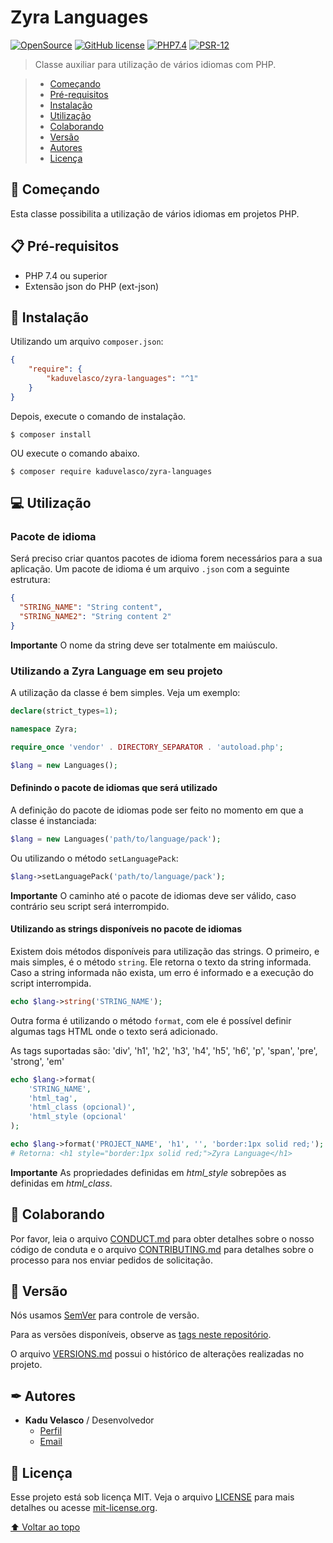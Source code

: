 # Zyra Languages

<!-- Project Shields -->
[![OpenSource](https://img.shields.io/badge/OPEN-SOURCE-green?style=for-the-badge)](https://opensource.org/)
[![GitHub license](https://img.shields.io/github/license/kaduvelasco/zyra-languages?style=for-the-badge)](https://github.com/kaduvelasco/zyra-languages/blob/main/LICENSE)
[![PHP7.4](https://img.shields.io/badge/PHP-7.4-blue?style=for-the-badge)](https://www.php.net/)
[![PSR-12](https://img.shields.io/badge/PSR-12-orange?style=for-the-badge)](https://www.php-fig.org/psr/psr-12/)

> Classe auxiliar para utilização de vários idiomas com PHP.

>- [Começando](#-começando)
>- [Pré-requisitos](#-pré-requisitos)
>- [Instalação](#-instalação)
>- [Utilização](#-utilização)
>- [Colaborando](#-colaborando)
>- [Versão](#-versão)
>- [Autores](#-autores)
>- [Licença](#-licença)

## 🚀 Começando
Esta classe possibilita a utilização de vários idiomas em projetos PHP.

## 📋 Pré-requisitos
- PHP 7.4 ou superior
- Extensão json do PHP (ext-json)

## 🔧 Instalação
Utilizando um arquivo `composer.json`:
```json
{
    "require": {
        "kaduvelasco/zyra-languages": "^1"
    }
}
```
Depois, execute o comando de instalação.
```
$ composer install
```
OU execute o comando abaixo.
```
$ composer require kaduvelasco/zyra-languages
```

## 💻 Utilização

### Pacote de idioma
Será preciso criar quantos pacotes de idioma forem necessários para a sua aplicação. Um pacote de idioma é um arquivo `.json` com a seguinte estrutura:
```json
{
  "STRING_NAME": "String content",
  "STRING_NAME2": "String content 2"
}
```

**Importante** O nome da string deve ser totalmente em maiúsculo.

### Utilizando a Zyra Language em seu projeto

A utilização da classe é bem simples. Veja um exemplo:

```php
declare(strict_types=1);

namespace Zyra;

require_once 'vendor' . DIRECTORY_SEPARATOR . 'autoload.php';

$lang = new Languages();
```

#### Definindo o pacote de idiomas que será utilizado

A definição do pacote de idiomas pode ser feito no momento em que a classe é instanciada:

```php
$lang = new Languages('path/to/language/pack');
```

Ou utilizando o método `setLanguagePack`:
```php
$lang->setLanguagePack('path/to/language/pack');
```

**Importante** O caminho até o pacote de idiomas deve ser válido, caso contrário seu script será interrompido.

#### Utilizando as strings disponíveis no pacote de idiomas

Existem dois métodos disponíveis para utilização das strings. O primeiro, e mais simples, é o método `string`. Ele retorna o texto da string informada. Caso a string informada não exista, um erro é informado e a execução do script interrompida.

```php
echo $lang->string('STRING_NAME');
```

Outra forma é utilizando o método `format`, com ele é possível definir algumas tags HTML onde o texto será adicionado.

As tags suportadas são: 'div', 'h1', 'h2', 'h3', 'h4', 'h5', 'h6', 'p', 'span', 'pre', 'strong', 'em'

```php
echo $lang->format(
    'STRING_NAME',
    'html_tag',
    'html_class (opcional)',
    'html_style (opcional'
);

echo $lang->format('PROJECT_NAME', 'h1', '', 'border:1px solid red;');
# Retorna: <h1 style="border:1px solid red;">Zyra Language</h1>
```
**Importante** As propriedades definidas em _html_style_ sobrepões as definidas em _html_class_.

#### 

## 🤝 Colaborando

Por favor, leia o arquivo [CONDUCT.md][link-conduct] para obter detalhes sobre o nosso código de conduta e o arquivo [CONTRIBUTING.md][link-contributing] para detalhes sobre o processo para nos enviar pedidos de solicitação.

## 📌 Versão

Nós usamos [SemVer][link-semver] para controle de versão.

Para as versões disponíveis, observe as [tags neste repositório][link-tags].

O arquivo [VERSIONS.md][link-versions] possui o histórico de alterações realizadas no projeto.

## ✒ Autores
- **Kadu Velasco** / Desenvolvedor
  - [Perfil][link-profile]
  - [Email][link-email]

## 📄 Licença 

Esse projeto está sob licença MIT. Veja o arquivo [LICENSE][link-license] para mais detalhes ou acesse [mit-license.org](https://mit-license.org/).

[⬆ Voltar ao topo](#zyra-languages)

<!-- links -->
[link-conduct]:https://github.com/kaduvelasco/zyra-languages/blob/main/CONDUCT.md
[link-contributing]:https://github.com/kaduvelasco/zyra-languages/blob/main/CONTRIBUTING.md
[link-license]:https://github.com/kaduvelasco/zyra-languages/blob/main/LICENSE
[link-versions]:https://github.com/kaduvelasco/zyra-languages/blob/main/VERSIONS.md
[link-tags]:https://github.com/kaduvelasco/zara-phptools/tags
[link-semver]:http://semver.org/
[link-profile]:https://github.com/kaduvelasco
[link-email]:mailto:kadu.velasco@gmail.com
